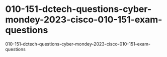 # 010-151-dctech-questions-cyber-mondey-2023-cisco-010-151-exam-questions
010-151-dctech-questions-cyber-mondey-2023-cisco-010-151-exam-questions
